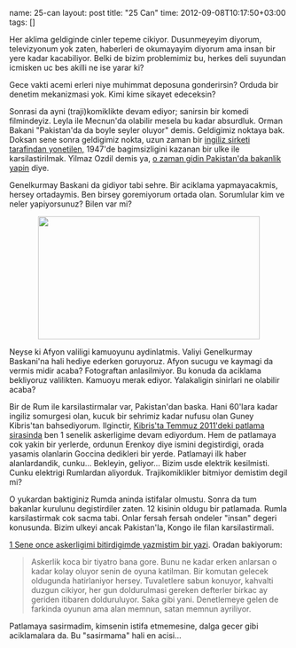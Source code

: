 name: 25-can
layout: post
title: "25 Can"
time: 2012-09-08T10:17:50+03:00
tags: []

<p>Her aklima geldiginde cinler tepeme cikiyor. Dusunmeyeyim diyorum, televizyonum yok zaten, haberleri de okumayayim diyorum ama insan bir yere kadar kacabiliyor. Belki de bizim problemimiz bu, herkes deli suyundan icmisken uc bes akilli ne ise yarar ki?</p>

<p>Gece vakti acemi erleri niye muhimmat deposuna gonderirsin? Orduda bir denetim mekanizmasi yok. Kimi kime sikayet edeceksin?</p>

<p>Sonrasi da ayni (traji)komiklikte devam ediyor; sanirsin bir komedi filmindeyiz. Leyla ile Mecnun'da olabilir mesela bu kadar absurdluk. Orman Bakani "Pakistan'da da boyle seyler oluyor" demis. Geldigimiz noktaya bak. Doksan sene sonra geldigimiz nokta, uzun zaman bir <a href="http://en.wikipedia.org/wiki/British_East_India_Company">ingiliz sirketi  tarafindan yonetilen,</a> 1947'de bagimsizligini kazanan bir ulke ile karsilastirilmak. Yilmaz Ozdil demis ya, <a href="http://www.hurriyet.com.tr/yazarlar/21400489.asp">o zaman gidin Pakistan'da bakanlik yapin</a> diye.</p>

<p>Genelkurmay Baskani da gidiyor tabi sehre. Bir aciklama yapmayacakmis, hersey ortadaymis. Ben birsey goremiyorum ortada olan. Sorumlular kim ve neler yapiyorsunuz? Bilen var mi?</p>
<div class="seperator" style="clear: both; text-align: center;"><a href="https://picasaweb.google.com/lh/photo/090RSZDsQE2mb3-G5TPM-PyZMD2EXa6dWc_79gKSrh4?feat=embedwebsite"><img src="https://lh6.googleusercontent.com/-4b8U9Z3Wcks/UEr0zNW_mFI/AAAAAAAACCs/0mKf45KOL0o/s400/120907hali.jpg" height="222" width="400" /></a></div>

<p>Neyse ki Afyon valiligi kamuoyunu aydinlatmis. Valiyi Genelkurmay Baskani'na hali hediye ederken goruyoruz. Afyon sucugu ve kaymagi da vermis midir acaba? Fotograftan anlasilmiyor. Bu konuda da aciklama bekliyoruz valilikten. Kamuoyu merak ediyor. Yalakaligin sinirlari ne olabilir acaba?</p>

<p>Bir de Rum ile karsilastirmalar var, Pakistan'dan baska. Hani 60'lara kadar ingiliz somurgesi olan, kucuk bir sehrimiz kadar nufusu olan Guney Kibris'tan bahsediyorum. Ilginctir, <a href="http://articles.latimes.com/2011/jul/12/world/la-fg-cyprus-explosion-20110712">Kibris'ta Temmuz 2011'deki patlama sirasinda</a> ben 1 senelik askerligime devam ediyordum. Hem de patlamaya cok yakin bir yerlerde, ordunun Erenkoy diye ismini degistirdigi, orada yasamis olanlarin Goccina dedikleri bir yerde. Patlamayi ilk haber alanlardandik, cunku... Bekleyin, geliyor... Bizim usde elektrik kesilmisti. Cunku elektrigi Rumlardan aliyorduk. Trajikomiklikler bitmiyor demistim degil mi?</p>

<p>O yukardan baktiginiz Rumda aninda istifalar olmustu. Sonra da tum bakanlar kurulunu degistirdiler zaten. 12 kisinin oldugu bir patlamada. Rumla karsilastirmak cok sacma tabi. Onlar fersah fersah ondeler "insan" degeri konusunda. Bizim ulkeyi ancak Pakistan'la, Kongo ile filan karsilastirmali.</p>

<p><a href="http://blog.tayfunsen.com/2011/08/bir-senenin-ardindan.html">1 Sene once askerligimi bitirdigimde yazmistim bir yazi</a>. Oradan bakiyorum:</p>

<blockquote>Askerlik koca bir tiyatro bana gore. Bunu ne kadar erken anlarsan o kadar kolay oluyor senin de oyuna katilman. Bir komutan gelecek oldugunda hatirlaniyor hersey. Tuvaletlere sabun konuyor, kahvalti duzgun cikiyor, her gun doldurulmasi gereken defterler birkac ay geriden itibaren dolduruluyor. Saka gibi yani. Denetlemeye gelen de farkinda oyunun ama alan memnun, satan memnun ayriliyor.</blockquote>

<p>Patlamaya sasirmadim, kimsenin istifa etmemesine, dalga gecer gibi aciklamalara da. Bu "sasirmama" hali en acisi...</p>
